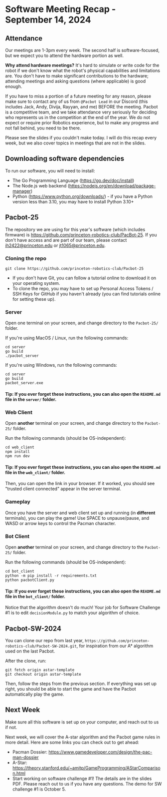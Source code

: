 # Software Meeting Recap - September 14, 2024

## Attendance
Our meetings are 1-3pm every week. The second half is software-focused, but we expect you to attend the hardware portion as well.

**Why attend hardware meetings?** It's hard to simulate or write code for the robot if we don't know what the robot's physical capabilities and limitations are. You don't have to make significant contributions to the hardware; attending meetings and asking questions (where applicable) is good enough.

If you have to miss a portion of a future meeting for any reason, please make sure to contact any of us from `@Pacbot Lead` in our Discord (this includes Jack, Andy, Divija, Rayyan, and me) BEFORE the meeting. Pacbot is a competitive team, and we take attendance very seriously for deciding who represents us in the competition at the end of the year. We do not expect or require prior Robotics experience, but to make any progress and not fall behind, you need to be there.

Please see the slides if you couldn't make today. I will do this recap every week, but we also cover topics in meetings that are not in the slides.

## Downloading software dependencies

To run our software, you will need to install:
* The Go Programming Language (https://go.dev/doc/install)
* The Node.js web backend (https://nodejs.org/en/download/package-manager)
* Python (https://www.python.org/downloads/) - if you have a Python version less than 3.10, you may have to install Python 3.10+

## Pacbot-25

The repository we are using for this year's software (which includes firmware) is https://github.com/princeton-robotics-club/PacBot-25. If you don't have access and are part of our team, please contact ih2422@princeton.edu or jt1065@princeton.edu.

### Cloning the repo

`git clone https://github.com/princeton-robotics-club/Pacbot-25`

* If you don't have Git, you can follow a tutorial online to download it on your operating system.
* To clone the repo, you may have to set up Personal Access Tokens / SSH Keys for GitHub if you haven't already (you can find tutorials online for setting these up).

### Server

Open one terminal on your screen, and change directory to the `Pacbot-25/` folder.

If you're using MacOS / Linux, run the following commands:
```
cd server
go build
./pacbot_server
```

If you're using Windows, run the following commands:
```
cd server
go build
pacbot_server.exe
```

#### Tip: If you ever forget these instructions, you can also open the `README.md` file in the `server/` folder.

### Web Client

Open **another** terminal on your screen, and change directory to the `Pacbot-25/` folder.

Run the following commands (should be OS-independent):
```
cd web_client
npm install
npm run dev
```

#### Tip: If you ever forget these instructions, you can also open the `README.md` file in the `web_client/` folder.

Then, you can open the link in your browser. If it worked, you should see "trusted client connected" appear in the server terminal.

### Gameplay

Once you have the server and web client set up and running (in **different** terminals), you can play the game! Use SPACE to unpause/pause, and WASD or arrow keys to control the Pacman character.

### Bot Client

Open **another** terminal on your screen, and change directory to the `Pacbot-25/` folder.

Run the following commands (should be OS-independent):
```
cd bot_client
python -m pip install -r requirements.txt
python pacbotClient.py
```

#### Tip: If you ever forget these instructions, you can also open the `README.md` file in the `bot_client/` folder.

Notice that the algorithm doesn't do much! Your job for Software Challenge #1 is to edit `decisionModule.py` to match your algorithm of choice.

## Pacbot-SW-2024

You can clone our repo from last year, `https://github.com/princeton-robotics-club/Pacbot-SW-2024.git`, for inspiration from our A* algorithm used on the last Pacbot.

After the clone, run:
```
git fetch origin astar-template
git checkout origin astar-template
```

Then, follow the steps from the previous section. If everything was set up right, you should be able to start the game and have the Pacbot automatically play the game.

## Next Week

Make sure all this software is set up on your computer, and reach out to us if not.

Next week, we will cover the A-star algorithm and the Pacbot game rules in more detail. Here are some links you can check out to get ahead:
* Pacman Dossier: https://www.gamedeveloper.com/design/the-pac-man-dossier
* A-Star: https://theory.stanford.edu/~amitp/GameProgramming/AStarComparison.html
* Start working on software challenge #1! The details are in the slides PDF. Please reach out to us if you have any questions. The demo for SW challenge #1 is October 5.